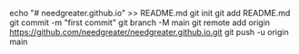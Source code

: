 echo "# needgreater.github.io" >> README.md
git init
git add README.md
git commit -m "first commit"
git branch -M main
git remote add origin https://github.com/needgreater/needgreater.github.io.git
git push -u origin main
